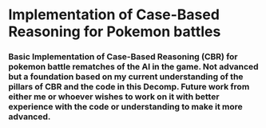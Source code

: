 # Implementation of Case-Based Reasoning for Pokemon battles
### Basic Implementation of Case-Based Reasoning (CBR) for pokemon battle rematches of the AI in the game. Not advanced but a foundation based on my current understanding of the pillars of CBR and the code in this Decomp. Future work from either me or whoever wishes to work on it with better experience with the code or understanding to make it more advanced.
